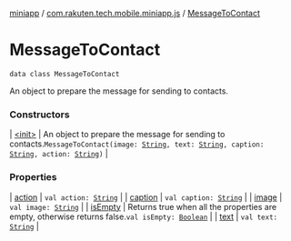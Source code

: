 [miniapp](../../index.md) / [com.rakuten.tech.mobile.miniapp.js](../index.md) / [MessageToContact](./index.md)

# MessageToContact

`data class MessageToContact`

An object to prepare the message for sending to contacts.

### Constructors

| [&lt;init&gt;](-init-.md) | An object to prepare the message for sending to contacts.`MessageToContact(image: `[`String`](https://kotlinlang.org/api/latest/jvm/stdlib/kotlin/-string/index.html)`, text: `[`String`](https://kotlinlang.org/api/latest/jvm/stdlib/kotlin/-string/index.html)`, caption: `[`String`](https://kotlinlang.org/api/latest/jvm/stdlib/kotlin/-string/index.html)`, action: `[`String`](https://kotlinlang.org/api/latest/jvm/stdlib/kotlin/-string/index.html)`)` |

### Properties

| [action](action.md) | `val action: `[`String`](https://kotlinlang.org/api/latest/jvm/stdlib/kotlin/-string/index.html) |
| [caption](caption.md) | `val caption: `[`String`](https://kotlinlang.org/api/latest/jvm/stdlib/kotlin/-string/index.html) |
| [image](image.md) | `val image: `[`String`](https://kotlinlang.org/api/latest/jvm/stdlib/kotlin/-string/index.html) |
| [isEmpty](is-empty.md) | Returns true when all the properties are empty, otherwise returns false.`val isEmpty: `[`Boolean`](https://kotlinlang.org/api/latest/jvm/stdlib/kotlin/-boolean/index.html) |
| [text](text.md) | `val text: `[`String`](https://kotlinlang.org/api/latest/jvm/stdlib/kotlin/-string/index.html) |

